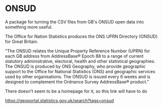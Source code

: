 # ONSUD

A package for turning the CSV files from GB's ONSUD open data into something more useful.

The Office for Nation Statistics produces the ONS UPRN Directory (ONSUD) for Great Britain. 

"The ONSUD relates the Unique Property Reference Number (UPRN) for each GB address from AddressBase® Epoch 88 to a range of current statutory administrative, electoral, health and other statistical geographies. The ONSUD is produced by ONS Geography, who provide geographic support to the Office for National Statistics (ONS) and geographic services used by other organisations. The ONSUD is issued every 6 weeks and is designed to complement the Ordnance Survey AddressBase® product."

There doesn't seem to be a homepage for it, so this link will have to do

https://geoportal.statistics.gov.uk/search?tags=onsud


